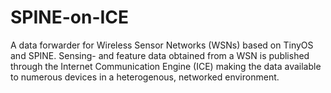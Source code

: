 SPINE-on-ICE
============

A data forwarder for Wireless Sensor Networks (WSNs) based on TinyOS and SPINE. Sensing- and feature data obtained from a WSN is published through the Internet Communication Engine (ICE) making the data available to numerous devices in a heterogenous, networked environment.


